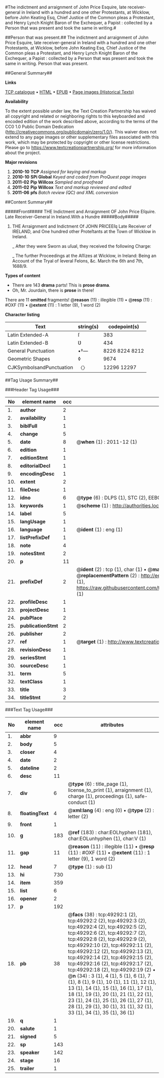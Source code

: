 #The indictment and arraignment of John Price Esquire, late receiver-general in Ireland with a hundred and one other Protestants, at Wicklow, before John Keating Esq, Chief Justice of the Common pleas a Protestant, and Henry Lynch Knight Baron of the Exchequer, a Papist : collected by a Person that was present and took the same in writing.#

##Person that was present.##
The indictment and arraignment of John Price Esquire, late receiver-general in Ireland with a hundred and one other Protestants, at Wicklow, before John Keating Esq, Chief Justice of the Common pleas a Protestant, and Henry Lynch Knight Baron of the Exchequer, a Papist : collected by a Person that was present and took the same in writing.
Person that was present.

##General Summary##

**Links**

[TCP catalogue](http://www.ota.ox.ac.uk/tcp/)  • 
[HTML](http://tei.it.ox.ac.uk/tcp/Texts-HTML/free/A45/A45860.html)  • 
[EPUB](http://tei.it.ox.ac.uk/tcp/Texts-EPUB/free/A45/A45860.epub) • 
[Page images (Historical Texts)](https://historicaltexts.jisc.ac.uk/eebo-11795126e)

**Availability**

To the extent possible under law, the Text Creation Partnership has waived all copyright and related or neighboring rights to this keyboarded and encoded edition of the work described above, according to the terms of the CC0 1.0 Public Domain Dedication (http://creativecommons.org/publicdomain/zero/1.0/). This waiver does not extend to any page images or other supplementary files associated with this work, which may be protected by copyright or other license restrictions. Please go to https://www.textcreationpartnership.org/ for more information about the project.

**Major revisions**

1. __2010-10__ __TCP__ *Assigned for keying and markup*
1. __2010-10__ __SPi Global__ *Keyed and coded from ProQuest page images*
1. __2011-02__ __Pip Willcox__ *Sampled and proofread*
1. __2011-02__ __Pip Willcox__ *Text and markup reviewed and edited*
1. __2011-06__ __pfs__ *Batch review (QC) and XML conversion*

##Content Summary##

#####Front#####
THE Indictment and Arraignment OF John Price Eſquire. Late Receiver-General in Ireland.With a Hundre
#####Body#####

1. THE Arraignment and Indictment Of JOHN PRICEEſq Late Receiver of IRELAND, and One hundred other Proteſtants at the Town of Wicklow in Ireland.

    _ After they were Sworn as uſual, they received the following Charge:

    _ The further Proceedings at the Aſſizes at Wicklow, in Ireland: Being an Account of the Tryal of ſeveral Felons, &c. March the 6th and 7th, 1688/9.

**Types of content**

  * There are 143 **drama** parts! This is **prose drama**.
  * Oh, Mr. Jourdain, there is **prose** in there!

There are 11 **omitted** fragments! 
 @__reason__ (11) : illegible (11)  •  @__resp__ (11) : #OXF (11)  •  @__extent__ (11) : 1 letter (9), 1 word (2)

**Character listing**


|Text|string(s)|codepoint(s)|
|---|---|---|
|Latin Extended-A|ſ|383|
|Latin Extended-B|Ʋ|434|
|General Punctuation|•†—|8226 8224 8212|
|Geometric Shapes|◊|9674|
|CJKSymbolsandPunctuation|〈〉|12296 12297|

##Tag Usage Summary##

###Header Tag Usage###

|No|element name|occ|attributes|
|---|---|---|---|
|1.|__author__|2||
|2.|__availability__|1||
|3.|__biblFull__|1||
|4.|__change__|5||
|5.|__date__|8| @__when__ (1) : 2011-12 (1)|
|6.|__edition__|1||
|7.|__editionStmt__|1||
|8.|__editorialDecl__|1||
|9.|__encodingDesc__|1||
|10.|__extent__|2||
|11.|__fileDesc__|1||
|12.|__idno__|6| @__type__ (6) : DLPS (1), STC (2), EEBO-CITATION (1), OCLC (1), VID (1)|
|13.|__keywords__|1| @__scheme__ (1) : http://authorities.loc.gov/ (1)|
|14.|__label__|5||
|15.|__langUsage__|1||
|16.|__language__|1| @__ident__ (1) : eng (1)|
|17.|__listPrefixDef__|1||
|18.|__note__|4||
|19.|__notesStmt__|2||
|20.|__p__|11||
|21.|__prefixDef__|2| @__ident__ (2) : tcp (1), char (1)  •  @__matchPattern__ (2) : ([0-9\-]+):([0-9IVX]+) (1), (.+) (1)  •  @__replacementPattern__ (2) : http://eebo.chadwyck.com/downloadtiff?vid=$1&page=$2 (1), https://raw.githubusercontent.com/textcreationpartnership/Texts/master/tcpchars.xml#$1 (1)|
|22.|__profileDesc__|1||
|23.|__projectDesc__|1||
|24.|__pubPlace__|2||
|25.|__publicationStmt__|2||
|26.|__publisher__|2||
|27.|__ref__|1| @__target__ (1) : http://www.textcreationpartnership.org/docs/. (1)|
|28.|__revisionDesc__|1||
|29.|__seriesStmt__|1||
|30.|__sourceDesc__|1||
|31.|__term__|5||
|32.|__textClass__|1||
|33.|__title__|3||
|34.|__titleStmt__|2||


###Text Tag Usage###

|No|element name|occ|attributes|
|---|---|---|---|
|1.|__abbr__|9||
|2.|__body__|5||
|3.|__closer__|4||
|4.|__date__|2||
|5.|__dateline__|2||
|6.|__desc__|11||
|7.|__div__|6| @__type__ (6) : title_page (1), license_to_print (1), arraignment (1), charge (1), proceedings (1), safe-conduct (1)|
|8.|__floatingText__|4| @__xml:lang__ (4) : eng (0)  •  @__type__ (2) : letter (2)|
|9.|__front__|1||
|10.|__g__|183| @__ref__ (183) : char:EOLhyphen (181), char:EOLunhyphen (1), char:V (1)|
|11.|__gap__|11| @__reason__ (11) : illegible (11)  •  @__resp__ (11) : #OXF (11)  •  @__extent__ (11) : 1 letter (9), 1 word (2)|
|12.|__head__|7| @__type__ (1) : sub (1)|
|13.|__hi__|730||
|14.|__item__|359||
|15.|__list__|6||
|16.|__opener__|2||
|17.|__p__|192||
|18.|__pb__|38| @__facs__ (38) : tcp:49292:1 (2), tcp:49292:2 (2), tcp:49292:3 (2), tcp:49292:4 (2), tcp:49292:5 (2), tcp:49292:6 (2), tcp:49292:7 (2), tcp:49292:8 (2), tcp:49292:9 (2), tcp:49292:10 (2), tcp:49292:11 (2), tcp:49292:12 (2), tcp:49292:13 (2), tcp:49292:14 (2), tcp:49292:15 (2), tcp:49292:16 (2), tcp:49292:17 (2), tcp:49292:18 (2), tcp:49292:19 (2)  •  @__n__ (34) : 3 (1), 4 (1), 5 (1), 6 (1), 7 (1), 8 (1), 9 (1), 10 (1), 11 (1), 12 (1), 13 (1), 14 (1), 15 (1), 16 (1), 17 (1), 18 (1), 19 (1), 20 (1), 21 (1), 22 (1), 23 (1), 24 (1), 25 (1), 26 (1), 27 (1), 28 (1), 29 (1), 30 (1), 31 (1), 32 (1), 33 (1), 34 (1), 35 (1), 36 (1)|
|19.|__q__|1||
|20.|__salute__|1||
|21.|__signed__|5||
|22.|__sp__|143||
|23.|__speaker__|142||
|24.|__stage__|16||
|25.|__trailer__|1||

